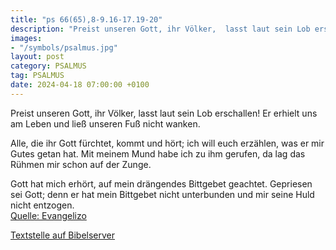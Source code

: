 ```yaml
---
title: "ps 66(65),8-9.16-17.19-20"
description: "Preist unseren Gott, ihr Völker,  lasst laut sein Lob erschallen! Er erhielt uns am Leben  und ließ unseren Fuß nicht wanken.  Alle, die ihr Gott fürchtet, kommt und hört;  ich will euch erzählen, was er mir Gutes getan hat. Mit meinem Mund habe ich zu ihm gerufen,  da lag da...."
images:
- "/symbols/psalmus.jpg"
layout: post
category: PSALMUS
tag: PSALMUS
date: 2024-04-18 07:00:00 +0100
---
```

Preist unseren Gott, ihr Völker, 
lasst laut sein Lob erschallen!
Er erhielt uns am Leben 
und ließ unseren Fuß nicht wanken.

Alle, die ihr Gott fürchtet, kommt und hört; 
ich will euch erzählen, was er mir Gutes getan hat.
Mit meinem Mund habe ich zu ihm gerufen, 
da lag das Rühmen mir schon auf der Zunge.<!--more-->

Gott hat mich erhört, 
auf mein drängendes Bittgebet geachtet.
Gepriesen sei Gott; denn er hat mein Bittgebet nicht unterbunden 
und mir seine Huld nicht entzogen.<br>
[Quelle: Evangelizo](https://evangeliumtagfuertag.org/DE/gospel)

[Textstelle auf Bibelserver](https://www.bibleserver.com/EU/ps66(65),8-9.16-17.19-20)
